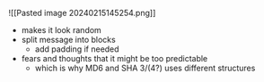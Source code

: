 ![[Pasted image 20240215145254.png]]
- makes it look random
- split message into blocks
	- add padding if needed
- fears and thoughts that it might be too predictable
	- which is why MD6 and SHA 3/(4?) uses different structures
